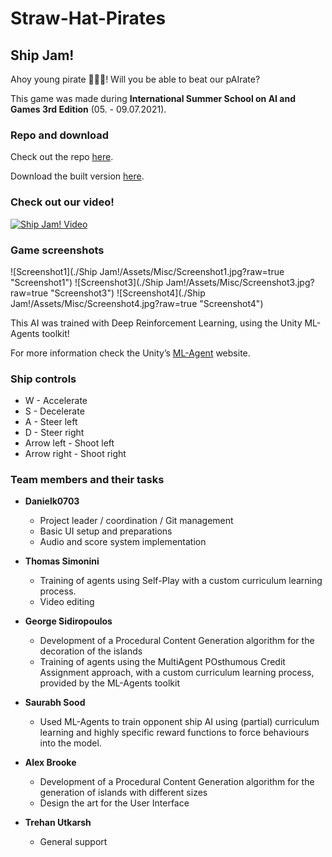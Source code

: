 # Straw-Hat-Pirates
## Ship Jam!
Ahoy young pirate 🏴‍☠🦜! Will you be able to beat our pAIrate?

This game was made during **International Summer School on AI and Games 3rd Edition** (05. - 09.07.2021).

### Repo and download

Check out the repo [here](https://github.com/Danielk0703/Game-AI-School-2021-AI-Game-Jam).

Download the built version [here](https://danielk0703.itch.io/ship-jam).

### Check out our video!

[![Ship Jam! Video](http://img.youtube.com/vi/mNmoC6lY2u8/0.jpg)](http://www.youtube.com/watch?v=mNmoC6lY2u8 "Ship Jam! Video")

### Game screenshots

![Screenshot1](./Ship Jam!/Assets/Misc/Screenshot1.jpg?raw=true "Screenshot1")
![Screenshot3](./Ship Jam!/Assets/Misc/Screenshot3.jpg?raw=true "Screenshot3")
![Screenshot4](./Ship Jam!/Assets/Misc/Screenshot4.jpg?raw=true "Screenshot4")

This AI was trained with Deep Reinforcement Learning, using the Unity ML-Agents toolkit!

For more information check the Unity’s [ML-Agent](https://github.com/Unity-Technologies/ml-agents) website.

### Ship controls
- W - Accelerate
- S - Decelerate
- A - Steer left
- D - Steer right
- Arrow left - Shoot left
- Arrow right - Shoot right

### Team members and their tasks
- **Danielk0703**
    - Project leader / coordination / Git management
  - Basic UI setup and preparations
  - Audio and score system implementation

- **Thomas Simonini**
  - Training of agents using Self-Play with a custom curriculum learning process.
  - Video editing

- **George Sidiropoulos**
    - Development of a Procedural Content Generation algorithm for the decoration of the islands
  - Training of agents using the MultiAgent POsthumous Credit Assignment approach, with a custom curriculum learning process, provided by the ML-Agents toolkit

- **Saurabh Sood**
    - Used ML-Agents to train opponent ship AI using (partial) curriculum learning and highly specific reward functions to force behaviours into the model.

- **Alex Brooke**
    - Development of a Procedural Content Generation algorithm for the generation of islands with different sizes
  - Design the art for the User Interface

- **Trehan Utkarsh**
    - General support
